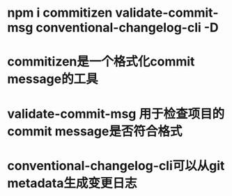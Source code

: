 # npm i commitizen validate-commit-msg conventional-changelog-cli -D
# commitizen是一个格式化commit message的工具
# validate-commit-msg 用于检查项目的commit message是否符合格式
# conventional-changelog-cli可以从git metadata生成变更日志
